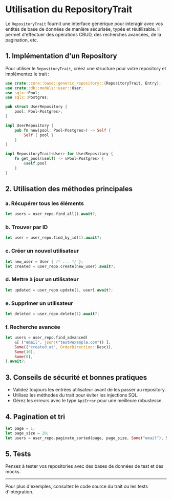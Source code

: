 # Utilisation du RepositoryTrait

Le `RepositoryTrait` fournit une interface générique pour interagir avec vos entités de base de données de manière sécurisée, typée et réutilisable. Il permet d'effectuer des opérations CRUD, des recherches avancées, de la pagination, etc.

## 1. Implémentation d'un Repository

Pour utiliser le `RepositoryTrait`, créez une structure pour votre repository et implémentez le trait :

```rust
use crate::core::base::generic_repository::{RepositoryTrait, Entry};
use crate::db::models::user::User;
use sqlx::Pool;
use sqlx::Postgres;

pub struct UserRepository {
    pool: Pool<Postgres>,
}

impl UserRepository {
    pub fn new(pool: Pool<Postgres>) -> Self {
        Self { pool }
    }
}

impl RepositoryTrait<User> for UserRepository {
    fn get_pool(&self) -> &Pool<Postgres> {
        &self.pool
    }
}
```

## 2. Utilisation des méthodes principales

### a. Récupérer tous les éléments

```rust
let users = user_repo.find_all().await?;
```

### b. Trouver par ID

```rust
let user = user_repo.find_by_id(1).await?;
```

### c. Créer un nouvel utilisateur

```rust
let new_user = User { /* ... */ };
let created = user_repo.create(new_user).await?;
```

### d. Mettre à jour un utilisateur

```rust
let updated = user_repo.update(1, user).await?;
```

### e. Supprimer un utilisateur

```rust
let deleted = user_repo.delete(1).await?;
```

### f. Recherche avancée

```rust
let users = user_repo.find_advanced(
    &[ ("email", json!("test@example.com")) ],
    Some(("created_at", OrderDirection::Desc)),
    Some(10),
    Some(0),
).await?;
```

## 3. Conseils de sécurité et bonnes pratiques

- Validez toujours les entrées utilisateur avant de les passer au repository.
- Utilisez les méthodes du trait pour éviter les injections SQL.
- Gérez les erreurs avec le type `ApiError` pour une meilleure robustesse.

## 4. Pagination et tri

```rust
let page = 1;
let page_size = 20;
let users = user_repo.paginate_sorted(page, page_size, Some("email"), Some(OrderDirection::Asc)).await?;
```

## 5. Tests

Pensez à tester vos repositories avec des bases de données de test et des mocks.

---

Pour plus d'exemples, consultez le code source du trait ou les tests d'intégration.
